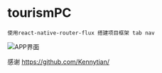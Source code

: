 # tourismPC
```
使用react-native-router-flux 搭建项目框架 tab nav

```

![APP界面](https://raw.githubusercontent.com/zengxiang/tourismPC/master/11.gif)

感谢 https://github.com/Kennytian/